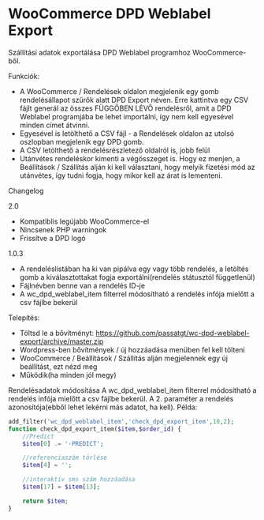 WooCommerce DPD Weblabel Export
======================

Szállítási adatok exportálása DPD Weblabel programhoz WooCommerce-ből.

Funkciók:
* A WooCommerce / Rendelések oldalon megjelenik egy gomb rendelésállapot szűrők alatt DPD Export néven. Erre kattintva egy CSV fájlt generál az összes FÜGGŐBEN LÉVŐ rendelésről, amit a DPD Weblabel programjába be lehet importálni, így nem kell egyesével minden címet átvinni.
* Egyesével is letölthető a CSV fájl - a Rendelések oldalon az utolsó oszlopban megjelenik egy DPD gomb.
* A CSV letölthető a rendelésrészletező oldalról is, jobb felül
* Utánvétes rendeléskor kimenti a végösszeget is. Hogy ez menjen, a Beállítások / Szállítás alján ki kell választani, hogy melyik fizetési mód az utánvétes, így tudni fogja, hogy mikor kell az árat is lementeni.

Changelog

2.0
* Kompatiblis legújabb WooCommerce-el
* Nincsenek PHP warningok
* Frissítve a DPD logó

1.0.3
* A rendeléslistában ha ki van pipálva egy vagy több rendelés, a letöltés gomb a kiválasztottakat fogja exportálni(rendelés státusztól függetlenül)
* Fájlnévben benne van a rendelés ID-je
* A wc_dpd_weblabel_item filterrel módosítható a rendelés infója mielőtt a csv fájlbe bekerül

Telepítés:
* Töltsd le a bővítményt:  https://github.com/passatgt/wc-dpd-weblabel-export/archive/master.zip
* Wordpress-ben bővítmények / új hozzáadása menüben fel kell tölteni
* WooCommerce / Beállítások / Szállítás alján megjelennek egy új beállítást, ezt nézd meg
* Működik(ha minden jól megy)

Rendelésadatok módosítása
A wc_dpd_weblabel_item filterrel módosítható a rendelés infója mielőtt a csv fájlbe bekerül. A 2. paraméter a rendelés azonosítója(ebből lehet lekérni más adatot, ha kell). Példa:
```php
add_filter('wc_dpd_weblabel_item','check_dpd_export_item',10,2);
function check_dpd_export_item($item,$order_id) {
	//Predict
	$item[0] .= '-PREDICT';

	//referenciaszám törlése
	$item[4] = '';

	//interaktív sms szám hozzáadása
	$item[17] = $item[13];

	return $item;
}
```
